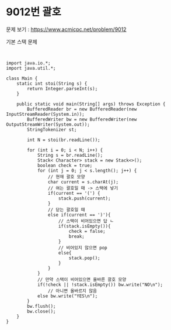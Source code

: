 # 9012번 괄호

문제 보기 : <https://www.acmicpc.net/problem/9012>

기본 스택 문제

<pre><code>

import java.io.*;
import java.util.*;

class Main {
    static int stoi(String s) {
        return Integer.parseInt(s);
    }

    public static void main(String[] args) throws Exception {
        BufferedReader br = new BufferedReader(new InputStreamReader(System.in));
        BufferedWriter bw = new BufferedWriter(new OutputStreamWriter(System.out));
        StringTokenizer st;

        int N = stoi(br.readLine());

        for (int i = 0; i < N; i++) {
            String s = br.readLine();
            Stack< Character> stack = new Stack<>();
            boolean check = true;
            for (int j = 0; j < s.length(); j++) {
                // 현재 괄호 모양
                char current = s.charAt(j);
                // 여는 괄호일 때 -> 스택에 넣기
                if(current == '(') {
                    stack.push(current);
                }
                // 닫는 괄호일 때
                else if(current == ')'){
                    // 스택이 비어있으면 답 ㄴ
                    if(stack.isEmpty()){
                        check = false;
                        break;
                    }
                    // 비어있지 않으면 pop
                    else{
                        stack.pop();
                    }
                }
            }
            // 만약 스택이 비어있으면 올바른 괄호 모양
            if(!check || !stack.isEmpty()) bw.write("NO\n");
                // 아니면 올바르지 않음
            else bw.write("YES\n");
        }
        bw.flush();
        bw.close();
    }
}

</code></pre>